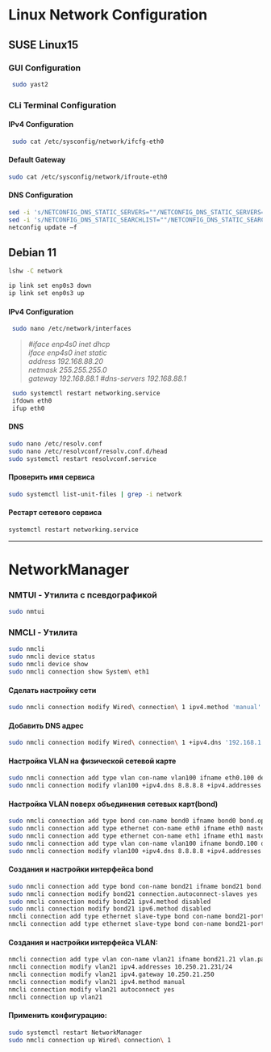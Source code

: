 # Linux Network Configuration

## SUSE Linux15

### GUI Configuration

```bash
 sudo yast2
```

### CLi Terminal Configuration

#### IPv4 Configuration

```bash
 sudo cat /etc/sysconfig/network/ifcfg-eth0
```

#### Default Gateway

```bash
sudo cat /etc/sysconfig/network/ifroute-eth0
```

#### DNS Configuration

```bash
sed -i 's/NETCONFIG_DNS_STATIC_SERVERS=""/NETCONFIG_DNS_STATIC_SERVERS="192.168.0.167 10.0.0.10"/' /etc/sysconfig/network/config
sed -i 's/NETCONFIG_DNS_STATIC_SEARCHLIST=""/NETCONFIG_DNS_STATIC_SEARCHLIST="test.org"/' /etc/sysconfig/network/config
netconfig update –f
```


## Debian 11


```bash
lshw -C network
```

```bash
ip link set enp0s3 down
ip link set enp0s3 up
```


#### IPv4 Configuration

```bash
 sudo nano /etc/network/interfaces
```


> *#iface enp4s0 inet dhcp  
> iface enp4s0 inet static  
> address 192.168.88.20  
> netmask 255.255.255.0  
> gateway 192.168.88.1* 
> *#dns-servers 192.168.88.1*

```bash
 sudo systemctl restart networking.service
 ifdown eth0
 ifup eth0

```


#### DNS

```bash
sudo nano /etc/resolv.conf
sudo nano /etc/resolvconf/resolv.conf.d/head
sudo systemctl restart resolvconf.service
```

#### Проверить имя сервиса

```bash
sudo systemctl list-unit-files | grep -i network
```

#### Рестарт сетевого сервиса

```bash
systemctl restart networking.service
```
----
# NetworkManager
###  NMTUI - Утилита с псевдографикой

```bash
sudo nmtui
```

### NMCLI - Утилита

```bash
sudo nmcli
sudo nmcli device status
sudo nmcli device show
sudo nmcli connection show System\ eth1
```

#### Сделать настройку сети

```bash
sudo nmcli connection modify Wired\ connection\ 1 ipv4.method 'manual' ipv4.addresses '192.168.1.40/24' ipv4.gateway '192.168.1.1'  ipv4.dns '192.168.1.1'
```
#### Добавить DNS адрес
```bash
sudo nmcli connection modify Wired\ connection\ 1 +ipv4.dns '192.168.1.1'
```

#### Настройка VLAN на физической сетевой карте
```bash
sudo nmcli connection add type vlan con-name vlan100 ifname eth0.100 dev eth0 id 100
sudo nmcli connection modify vlan100 +ipv4.dns 8.8.8.8 +ipv4.addresses 192.168.1.10/24 +ivp4.gateway 192.168.1.1
```
#### Настройка VLAN поверх объединения сетевых карт(bond)
```bash
sudo nmcli connection add type bond con-name bond0 ifname bond0 bond.options "mode=active-backup,miimon=100" ipv4.method disabled ipv6.method ignore
sudo nmcli connection add type ethernet con-name eth0 ifname eth0 master bond0 slave-type bond
sudo nmcli connection add type ethernet con-name eth1 ifname eth1 master bond0 slave-type bond
sudo nmcli connection add type vlan con-name vlan100 ifname bond0.100 dev bond0 id 100
sudo nmcli connection modify vlan100 +ipv4.dns 8.8.8.8 +ipv4.addresses 192.168.1.10/24 +ivp4.gateway 192.168.1.1
```

#### Создания и настройки интерфейса bond
```bash
sudo nmcli connection add type bond con-name bond21 ifname bond21 bond.options "mode=802.3ad"
sudo nmcli connection modify bond21 connection.autoconnect-slaves yes
sudo nmcli connection modify bond21 ipv4.method disabled
sudo nmcli connection modify bond21 ipv6.method disabled
nmcli connection add type ethernet slave-type bond con-name bond21-port1 ifname eno49 master bond21
nmcli connection add type ethernet slave-type bond con-name bond21-port2 ifname eno50 master bond21
```
#### Создания и настройки интерфейса VLAN:
```bash
nmcli connection add type vlan con-name vlan21 ifname bond21.21 vlan.parent bond21 vlan.id 21
nmcli connection modify vlan21 ipv4.addresses 10.250.21.231/24
nmcli connection modify vlan21 ipv4.gateway 10.250.21.250
nmcli connection modify vlan21 ipv4.method manual
nmcli connection modify vlan21 autoconnect yes
nmcli connection up vlan21
```

#### Применить конфигурацию:  

```bash
sudo systemctl restart NetworkManager
sudo nmcli connection up Wired\ connection\ 1
```
